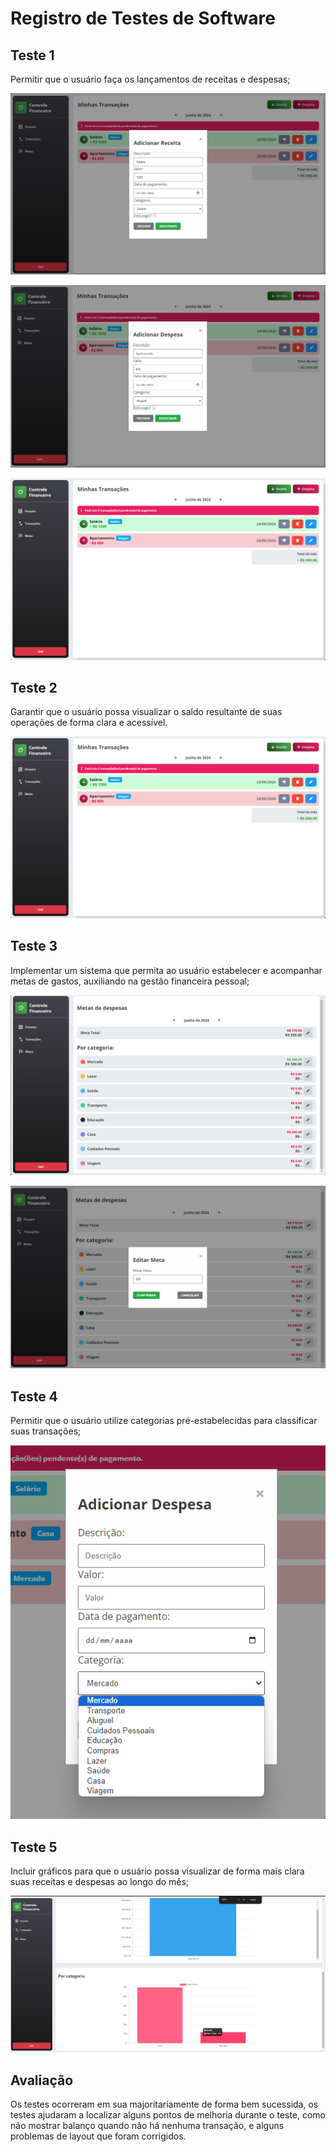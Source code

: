 # Registro de Testes de Software

## Teste 1

Permitir que o usuário faça os lançamentos de receitas e despesas;

![img_3.png](img/img_3.png)

![img_4.png](img/img_4.png)

![img.png](img/img.png)

## Teste 2

Garantir que o usuário possa visualizar o saldo resultante de suas operações de forma clara e acessível.

![img.png](img/img.png)

## Teste 3

Implementar um sistema que permita ao usuário estabelecer e acompanhar metas de gastos, auxiliando na gestão financeira
pessoal;

![img_5.png](img/img_5.png)

![img_6.png](img/img_6.png)

## Teste 4

Permitir que o usuário utilize categorias pré-estabelecidas para classificar suas transações;

![img_7.png](img/img_7.png)

## Teste 5

Incluir gráficos para que o usuário possa visualizar de forma mais clara suas receitas e despesas ao longo do mês;

![img_8.png](img/img_8.png)

## Avaliação

Os testes ocorreram em sua majoritariamente de forma bem sucessida, os testes ajudaram a localizar alguns pontos de
melhoria durante o teste, como não mostrar balanço quando não há nenhuma transação, e alguns problemas de layout que
foram corrigidos.

